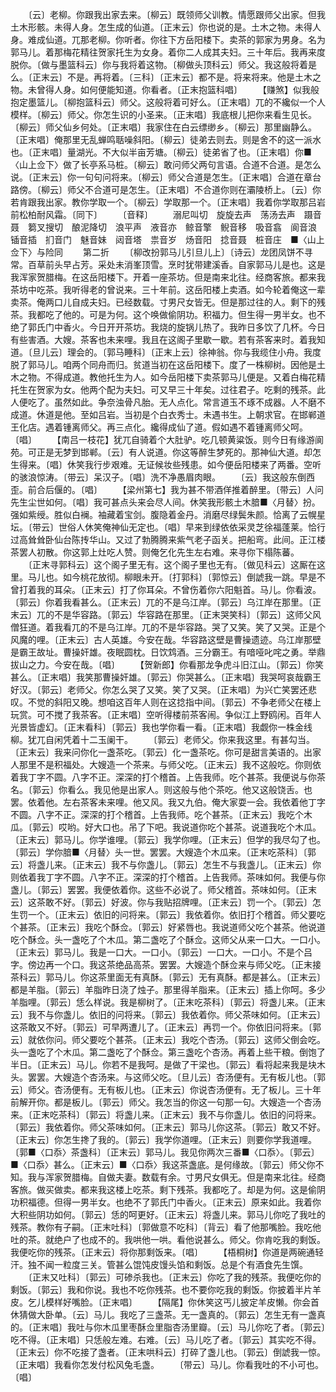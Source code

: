 <!-- { "loadSidebar": true } -->
　　〔云〕老柳。你跟我出家去来。〔柳云〕既领师父训教。情愿跟师父出家。但我土木形骸。未得人身。怎生成的仙道。〔正末云〕你也说的是。土木之物。未得人身。难成仙道。兀那老柳。你听者。你往下方岳阳楼下。卖茶的郭家为男身。名为郭马儿。着那梅花精往贺家托生为女身。着你二人成其夫妇。三十年后。我再来度脱你。〔做与墨篮科云〕你与我将着这物。〔柳做头顶科云〕师父。我这般将着是么。〔正末云〕不是。再将着。〔三科〕〔正末云〕都不是。将来将来。他是土木之物。未曾得人身。如何便能知道。你看者。〔正末抱篮科唱〕
　　【赚煞】似我般抱定墨篮儿。〔柳抱篮科云〕师父。这般将着可好么。〔正末唱〕兀的不纔似一个人模样。〔柳云〕师父。你怎生识的小圣来。〔正末唱〕我底根儿把你来看生见长。〔柳云〕师父仙乡何处。〔正末唱〕我家住在白云缥缈乡。〔柳云〕那里幽静么。〔正末唱〕俺那里无乱蝉鸣聒噪斜阳。〔柳云〕徒弟去则去。则是舍不的这一派水也。〔正末唱〕量湖光。不大似半亩芳塘。〔柳云〕徒弟省了也。〔正末唱〕你■〈山上佥下〉做了长亭系马桩。〔柳云〕敢问师父两句言语。合道不合道。是怎么说。〔正末云〕你一句句问将来。〔柳云〕师父合道是怎生。〔正末唱〕合道在章台路傍。〔柳云〕师父不合道可是怎生。〔正末唱〕不合道你则在灞陵桥上。〔云〕你若肯跟我出家。教你学取一个。〔柳云〕学取那一个。〔正末唱〕我着你学取那吕岩前松柏耐风霜。〔同下〕
　　〔音释〕
　　溺尼叫切　旋旋去声　荡汤去声　蹑音聂　篘叉搜切　酿泥降切　浪平声　液音亦　鲸音擎　鲵音移　吸音翕　阆音浪　锸音插　扪音门　魅音妹　闼音塔　祟音岁　炀音阳　捻音聂　桩音庄　■〈山上佥下〉与险同
　　第二折
　　〔柳改扮郭马儿引旦儿上〕〔诗云〕龙团凤饼不寻常。百草前头早占芳。采处未消峯顶雪。烹时犹带建溪香。自家郭马儿是也。这是我浑家贺腊梅。在这岳阳楼下。开着一座茶坊。但是南来北往。经商客旅。都来我茶坊中吃茶。我听得老的曾说来。三十年前。这岳阳楼上卖酒。如今轮着俺这一辈卖茶。俺两口儿自成夫妇。已经数载。寸男尺女皆无。但是那过往的人。剩下的残茶。我都吃了他的。可是为何。这个唤做偷阴功。积福力。但生得一男半女。也不绝了郭氏门中香火。今日开开茶坊。我烧的旋锅儿热了。我昨日多饮了几杯。今日有些害酒。大嫂。茶客也未来哩。我且在这阁子里歇一歇。若有茶客来时。着我知道。〔旦儿云〕理会的。〔郭马睡科〕〔正末上云〕徐神翁。你与我缆住小舟。我度脱了郭马儿。咱两个同舟而归。贫道当初在这岳阳楼下。度了一株柳树。因他是土木之物。不得成道。教他托生为人。如今岳阳楼下卖茶郭马儿便是。又着白梅花精托生在贺家为女。他两个配为夫妇。可又早三十年矣。过往君子。吃剩的残茶。此人便吃了。虽然如此。争奈浊骨凡胎。无人点化。常言道玉不琢不成器。人不磨不成道。休道是他。至如吕岩。当初是个白衣秀士。未遇书生。上朝求官。在邯郸道王化店。遇着锺离师父。再三点化。纔得成仙了道。假如遇不着锺离师父呵。〔唱〕
　　【南吕一枝花】犹兀自骑着个大肚驴。吃几顿黄粱饭。则今日有缘游阆苑。可正是无梦到邯郸。〔云〕有人说道。你这等醉生梦死的。那神仙大道。却怎生得来。〔唱〕休笑我行步艰难。无证候妆些残患。如今便岳阳楼来了两番。空听的骇浪惊涛。〔带云〕呆汉子。〔唱〕洗不净愚眉肉眼。
　　〔云〕我这般东倒西歪。前合后偃的。〔唱〕
　　【梁州第七】我为甚不带酒佯推着醉里。〔带云〕人问先生尘世如何。〔唱〕我可甚点头来会尽人间。休笑我形骸土木腤■〈月替〉扮。强如紫绶。胜似白襕。袖藏着宝剑。腹隐着金丹。消磨尽绿鬓朱颜。恰离了云幌星坛。〔带云〕世俗人休笑俺神仙无定也。〔唱〕早来到绿依依采灵芝徐福蓬莱。恰行过高耸耸卧仙台陈抟华山。又过了勃腾腾来紫气老子函关。把船弯。此间。正江楼茶罢人初散。你这郭上灶吃人赞。则俺乞化先生左右难。来寻你下榻陈蕃。
　　〔正末寻郭科云〕这个阁子里无有。这个阁子里也无有。〔做见科云〕这厮在这里。马儿也。如今桃花放彻。柳眼未开。〔打郭科〕〔郭惊云〕倒諕我一跳。早是不曾打着我的耳朵。〔正末云〕打了你耳朵。不曾伤着你六阳魁首。马儿。你看波。〔郭云〕你着我看甚么。〔正末云〕兀的不是乌江岸。〔郭云〕乌江岸在那里。〔正末云〕兀的不是华容路。〔郭云〕华容路在那里。〔正末哭笑科〕〔郭云〕这师父风僧狂道。着我看兀的不是乌江岸。兀的不是华容路。哭了又笑。笑了又哭。正是个风魔的哩。〔正末云〕古人英雄。今安在哉。华容路这壁是曹操遗迹。乌江岸那壁是霸王故址。曹操奸雄。夜眠圆枕。日饮鸩酒。三分霸王。有喑哑叱咤之勇。举鼎拔山之力。今安在哉。〔唱〕
　　【贺新郎】你看那龙争虎斗旧江山。〔郭云〕你笑甚么。〔正末唱〕我笑那曹操奸雄。〔郭云〕你哭甚么。〔正末唱〕我哭呵哀哉霸王好汉。〔郭云〕老师父。你怎么哭了又笑。笑了又哭。〔正末唱〕为兴亡笑罢还悲叹。不觉的斜阳又晚。想咱这百年人则在这捻指中间。〔郭云〕不争老师父在楼上玩赏。可不搅了我茶客。〔正末唱〕空听得楼前茶客闹。争似江上野鸥闲。百年人光景皆虚幻。〔正末看科〕〔郭云〕我也学你看一看。〔正末唱〕我觑你一株金线柳。犹兀自闲凭着十二玉阑干。
　　〔郭云〕老师父。你来我这里。有甚勾当。〔正末云〕我来问你化一盏茶吃。〔郭云〕化一盏茶吃。你可是甜言美语的。出家人那里不是积福处。大嫂造一个茶来。与师父吃。〔正末云〕我不这般吃。你则依着我丁字不圆。八字不正。深深的打个稽首。上告我师。吃个甚茶。我便说与你茶名。〔郭云〕你看么。我见他是出家人。则这般与他个茶吃。他又这般饶舌。也罢。依着他。左右茶客未来哩。他又风。我又九伯。俺大家耍一会。我依着他丁字不圆。八字不正。深深的打个稽首。上告我师。吃个甚茶。〔正末云〕我吃个木瓜。〔郭云〕哎哟。好大口也。吊了下吧。我说道你吃个甚茶。说道我吃个木瓜。〔正末云〕郭马儿。你学谁哩。〔郭云〕我学你哩。〔正末云〕但学的我尽勾了也。〔郭云〕学你腤■〈月替〉头一世。罢罢。大嫂造个木瓜来。〔正末吃茶科〕〔郭云〕将盏儿来。〔正末云〕我不与你盏儿。〔郭云〕怎生不与我盏儿。〔正末云〕你则依着我丁字不圆。八字不正。深深的打个稽首。上告我师。茶味如何。我便与你盏儿。〔郭云〕罢罢。我便依着你。这些不必说了。师父稽首。茶味如何。〔正末云〕这茶敢不好。〔郭云〕好波。你与我贴招牌哩。〔正末云〕罚一个。〔郭云〕怎生罚一个。〔正末云〕依旧的问将来。〔郭云〕我依着你。依旧打个稽首。师父要吃个甚茶。〔正末云〕我吃个酥佥。〔郭云〕好紧唇也。我说道师父吃个甚茶。他说道吃个酥佥。头一盏吃了个木瓜。第二盏吃了个酥佥。这师父从来一口大。一口小。〔正末云〕郭马儿。我是一口大。一口小。〔郭云〕一口大。一口小。不是个吕字。傍边再一个口。我这茶绝品高茶。罢罢。大嫂造个酥佥来与师父吃。〔正末接茶科云〕郭马儿。你这茶里面无有真酥。〔郭云〕无有真酥。都是甚么。〔正末云〕都是羊脂。〔郭云〕羊脂昨日浇了烛子。那里得羊脂来。〔正末云〕插上你呵。多少羊脂哩。〔郭云〕恁么样说。我是柳树了。〔正末吃茶科〕〔郭云〕将盏儿来。〔正末云〕我不与你盏儿。依旧的问将来。〔郭云〕我依着你。师父茶味如何。〔正末云〕这茶敢又不好。〔郭云〕可早两遭儿了。〔正末云〕再罚一个。你依旧问将来。〔郭云〕就依你问。师父要吃个甚茶。〔正末云〕我吃个杏汤。〔郭云〕这师父倒会吃。头一盏吃了个木瓜。第二盏吃了个酥佥。第三盏吃个杏汤。再着上些干粮。倒饱了半日。〔正末云〕马儿。你若不是我呵。是做了干梁也。〔郭云〕看将起来我是块木头。罢罢。大嫂造个杏汤来。与这师父吃。〔旦儿云〕杏汤便有。无有板儿也。〔郭云〕师父。杏汤便有。无有板儿也。〔正末云〕你说杏汤便有。无了板儿。三十年前解开你。都是板儿。〔郭云〕师父。我怎当的你这一句那一句。大嫂造一个杏汤来。〔正末吃茶科〕〔郭云〕将盏儿来。〔正末云〕我不与你盏儿。依旧的问将来。〔郭云〕我依着你。师父茶味如何。〔正末云〕郭马儿你这茶。〔郭云〕敢又不好。〔正末云〕你怎生搀了我的。〔郭云〕我学你道哩。〔正末云〕则要你学我道哩。〔郭■〈口忝〉茶盏科〕〔正末云〕郭马儿。我见你两次三番■〈口忝〉。〔郭云〕■〈口忝〉甚么。〔正末云〕■〈口忝〉我这茶盏底。是何缘故。〔郭云〕师父你不知。我与浑家贺腊梅。自做夫妻。数载有余。寸男尺女俱无。但是南来北往。经商客旅。做买做卖。都来我这楼上吃茶。剩下残茶。我都吃了。却是为何。这是偷阴功积福德。但得一男半女。也绝不了郭氏门中香火。〔正末云〕原来如此。我着你大积些阴功如何。〔郭云〕恁的呵更好。〔正末云〕将盏儿来。郭马儿你吃了我吐的残茶。教你有子嗣。〔正末吐科〕〔郭做意不吃科〕〔背云〕看了他那嘴脸。我吃他吐的茶。就绝户了也成不的。我哄他一哄。看他说甚么。师父。你肯吃我的剩饭。我便吃你的残茶。〔正末云〕将你那剩饭来。〔唱〕
　　【梧桐树】你道是两碗通轻汗。独不闻一粒度三关。管甚么馄饨皮馒头馅和剩饭。总是个有酒食先生馔。
　　〔正末又吐科〕〔郭云〕可碜杀我也。〔正末云〕你吃了我的残茶。我便吃你的剩饭。〔郭云〕我和你说。我也不吃你残茶。也不要你吃我的剩饭。你披着半片羊皮。乞儿模样好嘴脸。〔正末唱〕
　　【隔尾】你休笑这丐儿披定羊皮懒。你会首休猜做大卧单。〔云〕马儿。我吃了三盏茶。无一盏真的。〔郭云〕怎生无有一盏真的。〔正末唱〕我吐与你木瓜里枣酥佥里脂杏汤里瓣。〔云〕马儿你吃了者。〔郭云〕吃不得。〔正末唱〕只恁般左难。右难。〔云〕马儿吃了者。〔郭云〕其实吃不得。〔正末云〕你不吃接了盏者。〔正末哄科云〕打碎了盏儿也。〔郭云〕倒諕我一惊。〔正末唱〕我看你怎发付松风兔毛盏。
　　〔带云〕马儿。你看我吐的不小可也。〔唱〕
